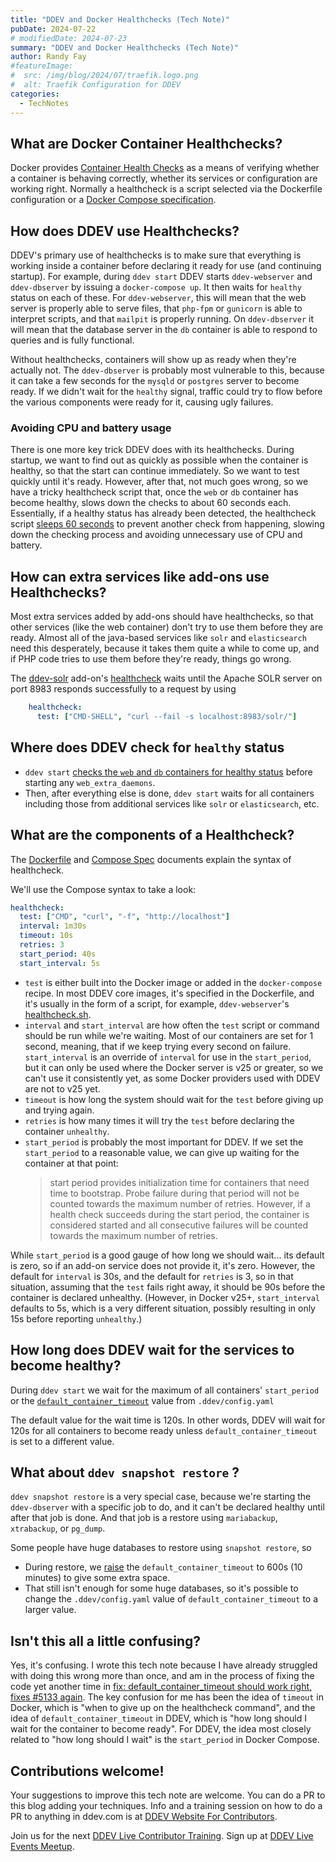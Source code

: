```yaml
---
title: "DDEV and Docker Healthchecks (Tech Note)"
pubDate: 2024-07-22
# modifiedDate: 2024-07-23
summary: "DDEV and Docker Healthchecks (Tech Note)"
author: Randy Fay
#featureImage:
#  src: /img/blog/2024/07/traefik.logo.png
#  alt: Traefik Configuration for DDEV
categories:
  - TechNotes
---
```


## What are Docker Container Healthchecks?

Docker provides [Container Health Checks](https://docs.docker.com/reference/dockerfile/#healthcheck) as a means of verifying whether a container is behaving correctly, whether its services or configuration are working right. Normally a healthcheck is a script selected via the Dockerfile configuration or a [Docker Compose specification](https://github.com/compose-spec/compose-spec/blob/main/spec.md#healthcheck).

## How does DDEV use Healthchecks?

DDEV's primary use of healthchecks is to make sure that everything is working inside a container before declaring it ready for use (and continuing startup). For example, during `ddev start` DDEV starts `ddev-webserver` and `ddev-dbserver` by issuing a `docker-compose up`. It then waits for `healthy` status on each of these. For `ddev-webserver`, this will mean that the web server is properly able to serve files, that `php-fpm` or `gunicorn` is able to interpret scripts, and that `mailpit` is properly running. On `ddev-dbserver` it will mean that the database server in the `db` container is able to respond to queries and is fully functional.

Without healthchecks, containers will show up as ready when they're actually not. The `ddev-dbserver` is probably most vulnerable to this, because it can take a few seconds for the `mysqld` or `postgres` server to become ready. If we didn't wait for the `healthy` signal, traffic could try to flow before the various components were ready for it, causing ugly failures.

### Avoiding CPU and battery usage

There is one more key trick DDEV does with its healthchecks. During startup, we want to find out as quickly as possible when the container is healthy, so that the start can continue immediately. So we want to test quickly until it's ready. However, after that, not much goes wrong, so we have a tricky healthcheck script that, once the `web` or `db` container has become healthy, slows down the checks to about 60 seconds each. Essentially, if a healthy status has already been detected, the healthcheck script [sleeps 60 seconds](https://github.com/ddev/ddev/blob/master/containers/ddev-webserver/ddev-webserver-base-scripts/healthcheck.sh#L9-L21) to prevent another check from happening, slowing down the checking process and avoiding unnecessary use of CPU and battery.

## How can extra services like add-ons use Healthchecks?

Most extra services added by add-ons should have healthchecks, so that other services (like the web container) don't try to use them before they are ready. Almost all of the java-based services like `solr` and `elasticsearch` need this desperately, because it takes them quite a while to come up, and if PHP code tries to use them before they're ready, things go wrong.

The [ddev-solr](https://github.com/ddev/ddev-solr) add-on's [healthcheck](https://github.com/ddev/ddev-solr/blob/main/docker-compose.solr.yaml#L44-L45) waits until the Apache SOLR server on port 8983 responds successfully to a request by using

```yaml
    healthcheck:
      test: ["CMD-SHELL", "curl --fail -s localhost:8983/solr/"]
```

## Where does DDEV check for `healthy` status

* `ddev start` [checks the `web` and `db` containers for healthy status](https://github.com/ddev/ddev/blob/57465d13d8eab5fb8d6a8e48e5ef5b05f3fc9560/pkg/ddevapp/ddevapp.go#L1430-L1436) before starting any `web_extra_daemons`.
* Then, after everything else is done, `ddev start` waits for all containers including those from additional services like `solr` or `elasticsearch`, etc.

## What are the components of a Healthcheck?

The [Dockerfile](https://docs.docker.com/reference/dockerfile/#healthcheck) and [Compose Spec](https://github.com/compose-spec/compose-spec/blob/main/spec.md#healthcheck) documents explain the syntax of healthcheck.

We'll use the Compose syntax to take a look:

```yaml
healthcheck:
  test: ["CMD", "curl", "-f", "http://localhost"]
  interval: 1m30s
  timeout: 10s
  retries: 3
  start_period: 40s
  start_interval: 5s
```

* `test` is either built into the Docker image or added in the `docker-compose` recipe. In most DDEV core images, it's specified in the Dockerfile, and it's usually in the form of a script, for example, `ddev-webserver`'s [healthcheck.sh](https://github.com/ddev/ddev/blob/master/containers/ddev-webserver/ddev-webserver-base-scripts/healthcheck.sh).
* `interval` and `start_interval` are how often the `test` script or command should be run while we're waiting. Most of our containers are set for 1 second, meaning, that if we keep trying every second on failure. `start_interval` is an override of `interval` for use in the `start_period`, but it can only be used where the Docker server is v25 or greater, so we can't use it consistently yet, as some Docker providers used with DDEV are not to v25 yet.
* `timeout` is how long the system should wait for the `test` before giving up and trying again. 
* `retries` is how many times it will try the `test` before declaring the container `unhealthy`.
* `start_period` is probably the most important for DDEV. If we set the `start_period` to a reasonable value, we can give up waiting for the container at that point:
    > start period provides initialization time for containers that need time to bootstrap. Probe failure during that period will not be counted towards the maximum number of retries. However, if a health check succeeds during the start period, the container is considered started and all consecutive failures will be counted towards the maximum number of retries.

While `start_period` is a good gauge of how long we should wait... its default is zero, so if an add-on service does not provide it, it's zero. However, the default for `interval` is 30s, and the default for `retries` is 3, so in that situation, assuming that the `test` fails right away, it should be 90s before the container is declared unhealthy. (However, in Docker v25+, `start_interval` defaults to 5s, which is a very different situation, possibly resulting in only 15s before reporting `unhealthy`.)

## How long does DDEV wait for the services to become healthy?

During `ddev start` we wait for the maximum of all containers' `start_period` or the [`default_container_timeout`](https://ddev.readthedocs.io/en/stable/users/configuration/config/#default_container_timeout) value from `.ddev/config.yaml`

The default value for the wait time is 120s. In other words, DDEV will wait for 120s for all containers to become ready unless `default_container_timeout` is set to a different value. 

## What about `ddev snapshot restore` ?

`ddev snapshot restore` is a very special case, because we're starting the `ddev-dbserver` with a specific job to do, and it can't be declared healthy until after that job is done. And that job is a restore using `mariabackup`, `xtrabackup`, or `pg_dump`. 

Some people have huge databases to restore using `snapshot restore`, so 

* During restore, we [raise](https://github.com/ddev/ddev/blob/57465d13d8eab5fb8d6a8e48e5ef5b05f3fc9560/pkg/ddevapp/snapshot.go#L228) the `default_container_timeout` to 600s (10 minutes) to give some extra space.
* That still isn't enough for some huge databases, so it's possible to change the `.ddev/config.yaml` value of `default_container_timeout` to a larger value.

## Isn't this all a little confusing?

Yes, it's confusing. I wrote this tech note because I have already struggled with doing this wrong more than once, and am in the process of fixing the code yet another time in [fix: default_container_timeout should work right, fixes #5133 again](https://github.com/ddev/ddev/pull/6415). The key confusion for me has been the idea of `timeout` in Docker, which is "when to give up on the healthcheck command", and the idea of `default_container_timeout` in DDEV, which is "how long should I wait for the container to become ready". For DDEV, the idea most closely related to "how long should I wait" is the `start_period` in Docker Compose.

## Contributions welcome!

Your suggestions to improve this tech note are welcome. You can do a PR to this blog adding your techniques. Info and a training session on how to do a PR to anything in ddev.com is at [DDEV Website For Contributors](/blog/ddev-website-for-contributors/).

Join us for the next [DDEV Live Contributor Training](/blog/contributor-training/). Sign up at [DDEV Live Events Meetup](https://www.meetup.com/ddev-events/events/).

